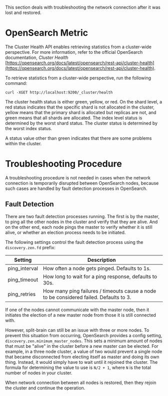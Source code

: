 This section deals with troubleshooting the network connection after it was lost and restored.

# OpenSearch Metric

The Cluster Health API enables retrieving statistics from a cluster-wide perspective. For more information, refer to the official OpenSearch documentation, _Cluster Health_ [https://opensearch.org/docs/latest/opensearch/rest-api/cluster-health](https://opensearch.org/docs/latest/opensearch/rest-api/cluster-health).

To retrieve statistics from a cluster-wide perspective, run the following command:

```
curl -XGET http://localhost:9200/_cluster/health
```

The cluster health status is either green, yellow, or red. On the shard level, a red status indicates that the specific shard is not allocated in the cluster, yellow means that the primary shard is allocated but replicas are not, and green means that all shards are allocated. The index level status is determined by the worst shard status. The cluster status is determined by the worst index status.

A status value other than green indicates that there are some problems within the cluster.

# Troubleshooting Procedure

A troubleshooting procedure is not needed in cases when the network connection is temporarily disrupted between OpenSearch nodes, because such cases are handled by fault detection processes in OpenSearch.

## Fault Detection

There are two fault detection processes running. The first is by the master, to ping all the other nodes in the cluster and verify that they are alive. And on the other end, each node pings the master to verify whether it is still alive, or whether an election process needs to be initiated.

The following settings control the fault detection process using the `discovery.zen.fd` prefix:

| Setting                           | Description                                   |
|-----------------------------------|-----------------------------------------------|
| ping\_interval                    | How often a node gets pinged. Defaults to 1s. |
| ping\_timeout                     | How long to wait for a ping response, defaults to 30s.        |
| ping\_retries                     | How many ping failures / timeouts cause a node to be considered failed. Defaults to 3. |

If one of the nodes cannot communicate with the master node, then it initiates the election of a new master node from those it is still connected with.

However, split-brain can still be an issue with three or more nodes. To prevent this situation from occurring, OpenSearch provides a config setting, `discovery.zen.minimum_master_nodes`. This sets a minimum amount of nodes that must be "alive" in the cluster before a new master can be elected. For example, in a three node cluster, a value of two would prevent a single node that became disconnected from electing itself as master and doing its own thing. Instead, it would simply have to wait until it rejoined the cluster. The formula for determining the value to use is `N/2 + 1`, where `N` is the total number of nodes in your cluster.

When network connection between all nodes is restored, then they rejoin the cluster and continue the operation.
